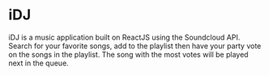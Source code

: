 # iDJ
iDJ is a music application built on ReactJS using the Soundcloud API. Search for your favorite songs, add to the playlist then have your party vote on the songs in the playlist. The song with the most votes will be played next in the queue.
